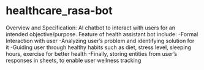 # healthcare_rasa-bot
Overview and Specification:
AI chatbot to interact with users for an intended objective/purpose. 
Feature of health assistant bot include:
-Formal Interaction with user
-Analyzing user’s problem and identifying solution for it
-Guiding user through healthy habits such as diet, stress level, sleeping hours, exercise for better health
-Finally, storing entities from user’s responses in sheets, to enable user wellness tracking 
